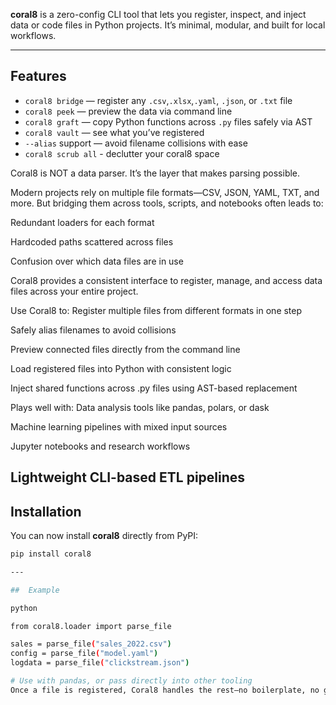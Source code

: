  **coral8** is a zero-config CLI tool that lets you register, inspect, and inject data or code files in Python projects. It’s minimal, modular, and built for local workflows.

---

##  Features

- `coral8 bridge` — register any `.csv`,`.xlsx`,`.yaml`, `.json`, or `.txt` file
- `coral8 peek` — preview the data via command line
- `coral8 graft` — copy Python functions across `.py` files safely via AST
- `coral8 vault` — see what you’ve registered
- `--alias` support — avoid filename collisions with ease
- `coral8 scrub all` - declutter your coral8 space

Coral8 is NOT a data parser. It’s the layer that makes parsing possible.

Modern projects rely on multiple file formats—CSV, JSON, YAML, TXT, and more. But bridging them across tools, scripts, and notebooks often leads to:

Redundant loaders for each format

Hardcoded paths scattered across files

Confusion over which data files are in use

Coral8 provides a consistent interface to register, manage, and access data files across your entire project.

Use Coral8 to:
Register multiple files from different formats in one step

Safely alias filenames to avoid collisions

Preview connected files directly from the command line

Load registered files into Python with consistent logic

Inject shared functions across .py files using AST-based replacement

Plays well with:
Data analysis tools like pandas, polars, or dask

Machine learning pipelines with mixed input sources

Jupyter notebooks and research workflows

Lightweight CLI-based ETL pipelines
---

##  Installation

You can now install **coral8** directly from PyPI:

```bash
pip install coral8

---

##  Example

python

from coral8.loader import parse_file

sales = parse_file("sales_2022.csv")
config = parse_file("model.yaml")
logdata = parse_file("clickstream.json")

# Use with pandas, or pass directly into other tooling
Once a file is registered, Coral8 handles the rest—no boilerplate, no guesswork.
